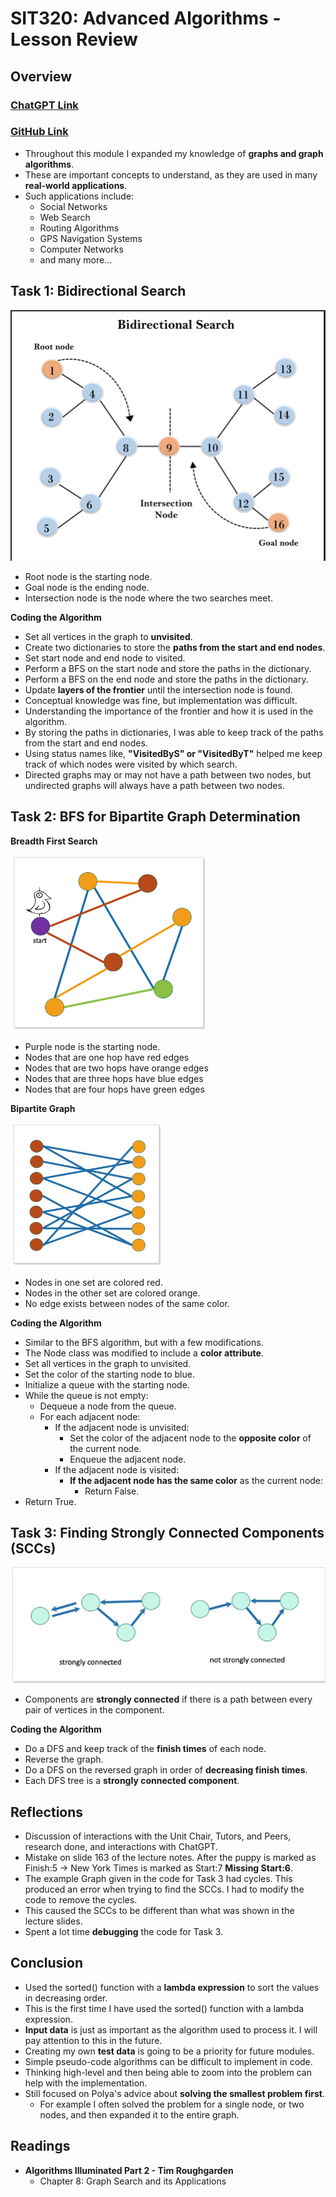 # SIT320: Advanced Algorithms - Lesson Review

## Overview
### [ChatGPT Link](https://chat.openai.com/share/9118beff-3518-4db7-80ec-616fdbf0360e)
### [GitHub Link](https://github.com/bennyp85/sit320-advanced-algorithms/tree/master/module%205)
- Throughout this module I expanded my knowledge of **graphs and graph algorithms**.
- These are important concepts to understand, as they are used in many **real-world applications**.
- Such applications include:
  - Social Networks
  - Web Search
  - Routing Algorithms
  - GPS Navigation Systems
  - Computer Networks
  - and many more...

## Task 1: Bidirectional Search

![Bidirectional Search](Bidirectional-Search.png)   
- Root node is the starting node.
- Goal node is the ending node.
- Intersection node is the node where the two searches meet. 

**Coding the Algorithm**
- Set all vertices in the graph to **unvisited**.
- Create two dictionaries to store the **paths from the start and end nodes**.
- Set start node and end node to visited.
- Perform a BFS on the start node and store the paths in the dictionary.
- Perform a BFS on the end node and store the paths in the dictionary.
- Update **layers of the frontier** until the intersection node is found.
- Conceptual knowledge was fine, but implementation was difficult.
- Understanding the importance of the frontier and how it is used in the algorithm.
- By storing the paths in dictionaries, I was able to keep track of the paths from the start and end nodes.
- Using status names like, **"VisitedByS" or "VisitedByT"** helped me keep track of which nodes were visited by which search.
- Directed graphs may or may not have a path between two nodes, but undirected graphs will always have a path between two nodes.

## Task 2: BFS for Bipartite Graph Determination

 **Breadth First Search**                            

![Breadth First Search](BFS-Screenshot.png) 
- Purple node is the starting node.
- Nodes that are one hop have red edges
- Nodes that are two hops have orange edges
- Nodes that are three hops have blue edges
- Nodes that are four hops have green edges
 
 **Bipartite Graph**

![Bipartite Graph](Bipartite-Graph.png)
- Nodes in one set are colored red.
- Nodes in the other set are colored orange.
- No edge exists between nodes of the same color.

**Coding the Algorithm**
- Similar to the BFS algorithm, but with a few modifications.
- The Node class was modified to include a **color attribute**.
- Set all vertices in the graph to unvisited.
- Set the color of the starting node to blue.
- Initialize a queue with the starting node.
- While the queue is not empty:
  - Dequeue a node from the queue.
  - For each adjacent node:
    - If the adjacent node is unvisited:
      - Set the color of the adjacent node to the **opposite color** of the current node.
      - Enqueue the adjacent node.
    - If the adjacent node is visited:
      - **If the adjacent node has the same color** as the current node:
        - Return False.
- Return True.


## Task 3: Finding Strongly Connected Components (SCCs)

![SCC Graph](SCC-screenshot.png)
- Components are **strongly connected** if there is a path between every pair of vertices in the component.

**Coding the Algorithm**
- Do a DFS and keep track of the **finish times** of each node.
- Reverse the graph.
- Do a DFS on the reversed graph in order of **decreasing finish times**.
- Each DFS tree is a **strongly connected component**.

## Reflections 

- Discussion of interactions with the Unit Chair, Tutors, and Peers, research done, and interactions with ChatGPT.
- Mistake on slide 163 of the lecture notes. After the puppy is marked as Finish:5 -> New York Times is marked as Start:7 **Missing Start:6**.
- The example Graph given in the code for Task 3 had cycles. This produced an error when trying to find the SCCs. I had to modify the code to remove the cycles. 
- This caused the SCCs to be different than what was shown in the lecture slides.
- Spent a lot time **debugging** the code for Task 3.
## Conclusion
- Used the sorted() function with a **lambda expression** to sort the values in decreasing order.
- This is the first time I have used the sorted() function with a lambda expression.
- **Input data** is just as important as the algorithm used to process it. I will pay attention to this in the future.
- Creating my own **test data** is going to be a priority for future modules.
- Simple pseudo-code algorithms can be difficult to implement in code.
- Thinking high-level and then being able to zoom into the problem can help with the implementation.
- Still focused on Polya's advice about **solving the smallest problem first**.
    - For example I often solved the problem for a single node, or two nodes, and then expanded it to the entire graph.

## Readings
- **Algorithms Illuminated Part 2 - Tim Roughgarden**
    - Chapter 8: Graph Search and its Applications